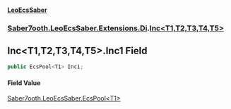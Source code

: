 #### [LeoEcsSaber](index.md 'index')
### [Saber7ooth.LeoEcsSaber.Extensions.Di](Saber7ooth.LeoEcsSaber.Extensions.Di.md 'Saber7ooth.LeoEcsSaber.Extensions.Di').[Inc&lt;T1,T2,T3,T4,T5&gt;](Inc_T1,T2,T3,T4,T5_.md 'Saber7ooth.LeoEcsSaber.Extensions.Di.Inc<T1,T2,T3,T4,T5>')

## Inc<T1,T2,T3,T4,T5>.Inc1 Field

```csharp
public EcsPool<T1> Inc1;
```

#### Field Value
[Saber7ooth.LeoEcsSaber.EcsPool&lt;](EcsPool_T_.md 'Saber7ooth.LeoEcsSaber.EcsPool<T>')[T1](Inc_T1,T2,T3,T4,T5_.md#Saber7ooth.LeoEcsSaber.Extensions.Di.Inc_T1,T2,T3,T4,T5_.T1 'Saber7ooth.LeoEcsSaber.Extensions.Di.Inc<T1,T2,T3,T4,T5>.T1')[&gt;](EcsPool_T_.md 'Saber7ooth.LeoEcsSaber.EcsPool<T>')